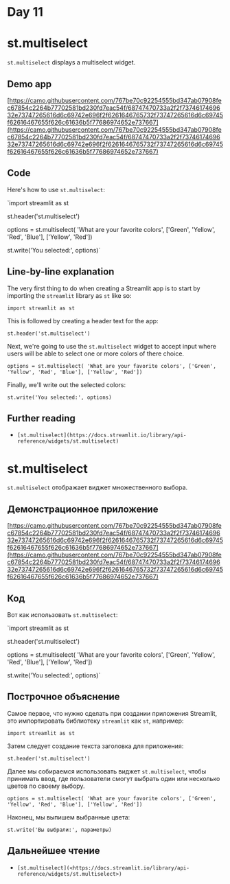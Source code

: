 # Day 11

# **st.multiselect**

`st.multiselect` displays a multiselect widget.

## **Demo app**

[https://camo.githubusercontent.com/767be70c92254555bd347ab07908fec67854c2264b77702581bd230fd7eac54f/68747470733a2f2f7374617469632e73747265616d6c69742e696f2f6261646765732f73747265616d6c69745f62616467655f626c61636b5f77686974652e737667](https://camo.githubusercontent.com/767be70c92254555bd347ab07908fec67854c2264b77702581bd230fd7eac54f/68747470733a2f2f7374617469632e73747265616d6c69742e696f2f6261646765732f73747265616d6c69745f62616467655f626c61636b5f77686974652e737667)

## **Code**

Here's how to use `st.multiselect`:

`import streamlit as st

st.header('st.multiselect')

options = st.multiselect(
     'What are your favorite colors',
     ['Green', 'Yellow', 'Red', 'Blue'],
     ['Yellow', 'Red'])

st.write('You selected:', options)`

## **Line-by-line explanation**

The very first thing to do when creating a Streamlit app is to start by importing the `streamlit` library as `st` like so:

`import streamlit as st`

This is followed by creating a header text for the app:

`st.header('st.multiselect')`

Next, we're going to use the `st.multiselect` widget to accept input where users will be able to select one or more colors of there choice.

`options = st.multiselect(
     'What are your favorite colors',
     ['Green', 'Yellow', 'Red', 'Blue'],
     ['Yellow', 'Red'])`

Finally, we'll write out the selected colors:

`st.write('You selected:', options)`

## **Further reading**

- `[st.multiselect](https://docs.streamlit.io/library/api-reference/widgets/st.multiselect)`

# **st.multiselect**

`st.multiselect` отображает виджет множественного выбора.

## **Демонстрационное приложение**

[https://camo.githubusercontent.com/767be70c92254555bd347ab07908fec67854c2264b77702581bd230fd7eac54f/68747470733a2f2f7374617469632e73747265616d6c69742e696f2f6261646765732f73747265616d6c69745f62616467655f626c61636b5f77686974652e737667](https://camo.githubusercontent.com/767be70c92254555bd347ab07908fec67854c2264b77702581bd230fd7eac54f/68747470733a2f2f7374617469632e73747265616d6c69742e696f2f6261646765732f73747265616d6c69745f62616467655f626c61636b5f77686974652e737667)

## **Код**

Вот как использовать `st.multiselect`:

`import streamlit as st

st.header('st.multiselect')

options = st.multiselect(
     'What are your favorite colors',
     ['Green', 'Yellow', 'Red', 'Blue'],
     ['Yellow', 'Red'])

st.write('You selected:', options)`

## **Построчное объяснение**

Самое первое, что нужно сделать при создании приложения Streamlit, это импортировать библиотеку `streamlit` как `st`, например:

`import streamlit as st`

Затем следует создание текста заголовка для приложения:

`st.header('st.multiselect')`

Далее мы собираемся использовать виджет `st.multiselect`, чтобы принимать ввод, где пользователи смогут выбрать один или несколько цветов по своему выбору.

`options = st.multiselect(
     'What are your favorite colors',
     ['Green', 'Yellow', 'Red', 'Blue'],
     ['Yellow', 'Red'])`

Наконец, мы выпишем выбранные цвета:

`st.write('Вы выбрали:', параметры)`

## **Дальнейшее чтение**

- `[st.multiselect](<https://docs.streamlit.io/library/api-reference/widgets/st.multiselect>)`